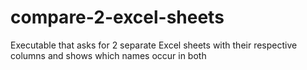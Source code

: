 # compare-2-excel-sheets
Executable that asks for 2 separate Excel sheets with their respective columns and shows which names occur in both
